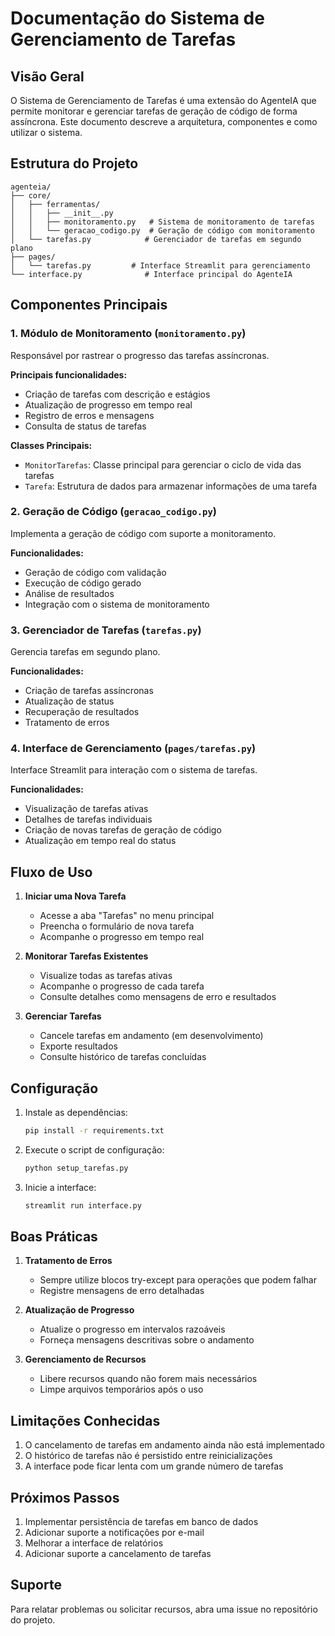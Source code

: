 # Documentação do Sistema de Gerenciamento de Tarefas

## Visão Geral
O Sistema de Gerenciamento de Tarefas é uma extensão do AgenteIA que permite monitorar e gerenciar tarefas de geração de código de forma assíncrona. Este documento descreve a arquitetura, componentes e como utilizar o sistema.

## Estrutura do Projeto

```
agenteia/
├── core/
│   ├── ferramentas/
│   │   ├── __init__.py
│   │   ├── monitoramento.py   # Sistema de monitoramento de tarefas
│   │   └── geracao_codigo.py  # Geração de código com monitoramento
│   └── tarefas.py            # Gerenciador de tarefas em segundo plano
├── pages/
│   └── tarefas.py         # Interface Streamlit para gerenciamento
└── interface.py              # Interface principal do AgenteIA
```

## Componentes Principais

### 1. Módulo de Monitoramento (`monitoramento.py`)

Responsável por rastrear o progresso das tarefas assíncronas.

**Principais funcionalidades:**
- Criação de tarefas com descrição e estágios
- Atualização de progresso em tempo real
- Registro de erros e mensagens
- Consulta de status de tarefas

**Classes Principais:**
- `MonitorTarefas`: Classe principal para gerenciar o ciclo de vida das tarefas
- `Tarefa`: Estrutura de dados para armazenar informações de uma tarefa

### 2. Geração de Código (`geracao_codigo.py`)

Implementa a geração de código com suporte a monitoramento.

**Funcionalidades:**
- Geração de código com validação
- Execução de código gerado
- Análise de resultados
- Integração com o sistema de monitoramento

### 3. Gerenciador de Tarefas (`tarefas.py`)

Gerencia tarefas em segundo plano.

**Funcionalidades:**
- Criação de tarefas assíncronas
- Atualização de status
- Recuperação de resultados
- Tratamento de erros

### 4. Interface de Gerenciamento (`pages/tarefas.py`)
Interface Streamlit para interação com o sistema de tarefas.

**Funcionalidades:**
- Visualização de tarefas ativas
- Detalhes de tarefas individuais
- Criação de novas tarefas de geração de código
- Atualização em tempo real do status

## Fluxo de Uso

1. **Iniciar uma Nova Tarefa**
   - Acesse a aba "Tarefas" no menu principal
   - Preencha o formulário de nova tarefa
   - Acompanhe o progresso em tempo real

2. **Monitorar Tarefas Existentes**
   - Visualize todas as tarefas ativas
   - Acompanhe o progresso de cada tarefa
   - Consulte detalhes como mensagens de erro e resultados

3. **Gerenciar Tarefas**
   - Cancele tarefas em andamento (em desenvolvimento)
   - Exporte resultados
   - Consulte histórico de tarefas concluídas

## Configuração

1. Instale as dependências:
   ```bash
   pip install -r requirements.txt
   ```

2. Execute o script de configuração:
   ```bash
   python setup_tarefas.py
   ```

3. Inicie a interface:
   ```bash
   streamlit run interface.py
   ```

## Boas Práticas

1. **Tratamento de Erros**
   - Sempre utilize blocos try-except para operações que podem falhar
   - Registre mensagens de erro detalhadas

2. **Atualização de Progresso**
   - Atualize o progresso em intervalos razoáveis
   - Forneça mensagens descritivas sobre o andamento

3. **Gerenciamento de Recursos**
   - Libere recursos quando não forem mais necessários
   - Limpe arquivos temporários após o uso

## Limitações Conhecidas

1. O cancelamento de tarefas em andamento ainda não está implementado
2. O histórico de tarefas não é persistido entre reinicializações
3. A interface pode ficar lenta com um grande número de tarefas

## Próximos Passos

1. Implementar persistência de tarefas em banco de dados
2. Adicionar suporte a notificações por e-mail
3. Melhorar a interface de relatórios
4. Adicionar suporte a cancelamento de tarefas

## Suporte

Para relatar problemas ou solicitar recursos, abra uma issue no repositório do projeto.
